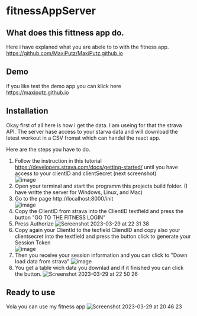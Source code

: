 # fitnessAppServer

## What does this fittness app do.
Here i have explaned what you are abele to to with the fitness app. <br>
https://github.com/MaxiPutz/MaxiPutz.github.io <br>
## Demo 
if you like test the demo app you can klick here <br> 
https://maxiputz.github.io <br>

## Installation
Okay first of all here is how i get the data. I am useing for that the strava API. The server hase access to your starva data and will download the letest workout in a CSV fromat which can handel the react app. <br>

Here are the steps you have to do. <br>
1. Follow the instruction in this tutorial https://developers.strava.com/docs/getting-started/ until you have access to your clientID and clientSecret (next screenshot) <br>
![image](https://user-images.githubusercontent.com/48091139/228658601-c5b478af-23bb-4f3b-9f9b-31d22b0b5a4e.png)
2. Open your terminal and start the programm this projects build folder. (I have writte the server for Windows, Linux, and Mac) <br>
3. Go to the page http://localhost:8000/init  
![image](https://user-images.githubusercontent.com/48091139/228664823-f2b72e7b-26b4-440b-baa6-d097247f998b.jpeg)
4. Copy the ClientID from strava into the ClientID textfield and press the button "GO TO THE FITNESS LOGIN"<br>
6. Press Authorize
![Screenshot 2023-03-29 at 22 31 38](https://user-images.githubusercontent.com/48091139/228660494-afd4cded-bfc6-4cd6-8a5b-8d3ba8f1227f.jpg)
7. Copy again your ClientId to the texfield CliendID and copy also your clientsecret into the textfield and press the button  click to generate your Session Token <br>
![image](https://user-images.githubusercontent.com/48091139/228662661-b183248a-7619-483d-9e99-a794981bbfc5.png)
8. Then you receive your session information and you can click to "Down load data from strava"
![image](https://user-images.githubusercontent.com/48091139/228663557-e1714e58-c855-4074-8d7f-de6930a09777.png)
9. You get a table wich data you downlad and if it finished you can click the button.
![Screenshot 2023-03-29 at 22 50 26](https://user-images.githubusercontent.com/48091139/228664322-5c534118-544c-4d8a-8119-3b795124fa71.jpg)
## Ready to use
Vola you can use my fitness app
![Screenshot 2023-03-29 at 20 46 23](https://user-images.githubusercontent.com/48091139/228637792-45201524-15bf-450a-9740-7a274dcdc662.jpg)


